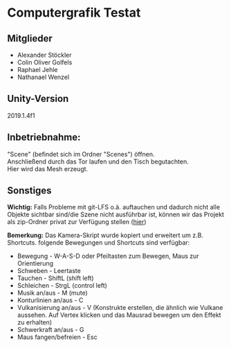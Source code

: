 # Computergrafik Testat

## Mitglieder
* Alexander Stöckler
* Colin Oliver Golfels
* Raphael Jehle
* Nathanael Wenzel

## Unity-Version
2019.1.4f1

## Inbetriebnahme:
"Scene" (befindet sich im Ordner "Scenes") öffnen.\
Anschließend durch das Tor laufen und den Tisch begutachten.\
Hier wird das Mesh erzeugt.

## Sonstiges

**Wichtig:**
Falls Probleme mit git-LFS o.ä. auftauchen und dadurch nicht alle Objekte sichtbar sind/die Szene nicht ausführbar ist, können wir das Projekt als zip-Ordner privat zur Verfügung stellen ([hier](https://drive.google.com/file/d/1UGK7sLTsGsciEIO4Lnqgl7w2uyMIwwta/view?usp=sharing))

**Bemerkung:**
Das Kamera-Skript wurde kopiert und erweitert um z.B. Shortcuts.
folgende Bewegungen und Shortcuts sind verfügbar:
* Bewegung - W-A-S-D oder Pfeiltasten zum Bewegen, Maus zur Orientierung
* Schweben - Leertaste
* Tauchen - ShiftL (shift left)
* Schleichen - StrgL (control left)
* Musik an/aus - M (mute)
* Konturlinien an/aus - C
* Vulkanisierung an/aus - V (Konstrukte erstellen, die ähnlich wie Vulkane aussehen. Auf Vertex klicken und das Mausrad bewegen um den Effekt zu erhalten)
* Schwerkraft an/aus - G
* Maus fangen/befreien - Esc